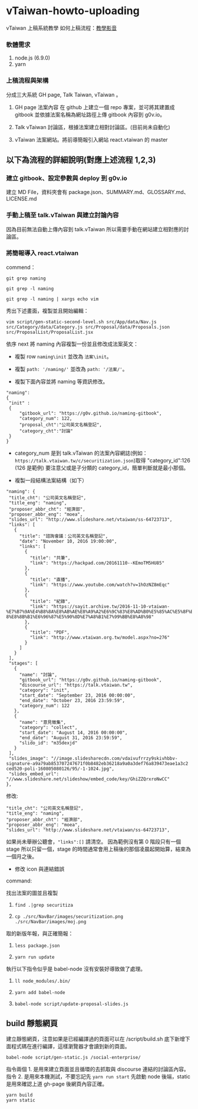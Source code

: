 # vTaiwan-howto-uploading
vTaiwan 上稿系統教學
如何上稿流程：[教學影音](https://www.youtube.com/playlist?list=PLbf_J5xlMK0GlSQURSj0b_NsozBZsh-Tn)


### 軟體需求
1. node.js (6.9.0)
2. yarn


### 上稿流程與架構
分成三大系統 GH page, Talk Taiwan, vTaiwan 。

1. GH page 法案內容
在 github 上建立一個 repo 專案，並可將其建置成 gitbook 並依據法案名稱為網址路徑上傳 gitbook 內容到 g0v.io。

2. Talk vTaiwan
討論區，根據法案建立相對討論區。(目前尚未自動化)

3. vTaiwan
法案網站。將前導簡報引入網站 react.vtaiwan 的 master


## 以下為流程的詳細說明(對應上述流程 1,2,3)

### 建立 gitbook、設定參數與 deploy 到 g0v.io
建立 MD File，資料夾會有 package.json、SUMMARY.md、GLOSSARY.md、LICENSE.md


### 手動上稿至 talk.vTaiwan 與建立討論內容
因為目前無法自動上傳內容到 talk.vTaiwan 所以需要手動在網站建立相對應的討論區。


### 將簡報導入 react.vtaiwan 

commend：

`git grep naming`

`git grep -l naming`

`git grep -l naming | xargs echo vim`

秀出下述畫面，複製並且開始編輯：

```
vim script/gen-static-second-level.sh src/App/data/Nav.js src/Category/data/Category.js src/Proposal/data/Proposals.json src/ProposalList/ProposalList.jsx
```

依序 next 將 naming 內容複製一份並且修改成法案英文：

* 複製 row `naming\init` 並改為 `法案\init`。

* 複製 `path: '/naming/'` 並改為 `path: '/法案/'`。

* 複製下面內容並將 naming 等資訊修改。

```
"naming":
{
 "init" :
 {
     "gitbook_url": "https://g0v.github.io/naming-gitbook",
     "category_num": 122,
     "proposal_cht":"公司英文名稱登記",
     "category_cht":"討論"
 }
}
```


* category_num 是到 talk.vTaiwan 的法案內容網誌(例如：`https://talk.vtaiwan.tw/c/securitization.json`)取得 "category_id":126 (126 是範例) 要注意父或是子分類的 category_id，簡單判斷就是最小那個。


* 複製一段結構法案結構（如下）

```
"naming": {
 "title_cht": "公司英文名稱登記",
 "title_eng": "naming",
 "proposer_abbr_cht": "經濟部",
 "proposer_abbr_eng": "moea",
 "slides_url": "http://www.slideshare.net/vtaiwan/ss-64723713",
 "links": [
   {
     "title": "諮詢會議：公司英文名稱登記",
     "date": "November 10, 2016 19:00:00",
     "links": [
       {
         "title": "共筆",
         "link": "https://hackpad.com/20161110--KEmoTM5HU85"
       },
       {
         "title": "直播",
         "link": "https://www.youtube.com/watch?v=1hOzNZ8mEqc"
       },
       {
         "title": "紀錄",
         "link": "https://sayit.archive.tw/2016-11-10-vtaiwan-%E7%B7%9A%E4%B8%8A%E8%AB%AE%E8%A9%A2%E6%9C%83%E8%AD%B0%E5%85%AC%E5%8F%B6    8%E8%8B%B1%E6%96%87%E5%90%8D%E7%A8%B1%E7%99%BB%E8%A8%98"
       },
       {
         "title": "PDF",
         "link": "http://www.vtaiwan.org.tw/model.aspx?no=276"
       }
     ]
   }
 ], 
 "stages": [
   {
     "name": "討論",
     "gitbook_url": "https://g0v.github.io/naming-gitbook",
     "discourse_url": "https://talk.vtaiwan.tw",
     "category": "init",
     "start_date": "September 23, 2016 00:00:00",
     "end_date": "October 23, 2016 23:59:59",
     "category_num": 122
   },
   {
     "name": "意見徵集",
     "category": "collect",
     "start_date": "August 14, 2016 00:00:00",
     "end_date": "August 31, 2016 23:59:59",
     "slido_id": "m35dexjd"
   }
 ],
 "slides_image": "//image.slidesharecdn.com/vdaivufrrzy9skivhbbv-signature-a9a79ab853707247671f0b8482eb36218a9a0a3def76a839473eae1a3c2    ced520-poli-160805080126/95/-1-1024.jpg",
 "slides_embed_url": "//www.slideshare.net/slideshow/embed_code/key/GhiZZQrxroNwCC"
},
```

修改:
```
"title_cht": "公司英文名稱登記",
"title_eng": "naming",
"proposer_abbr_cht": "經濟部",
"proposer_abbr_eng": "moea",
"slides_url": "http://www.slideshare.net/vtaiwan/ss-64723713",
```

如果尚未舉辦公聽會，`"links":[]` 請清空。
因為範例沒有第 0 階段只有一個 stage 所以只留一個，stage 的時間通常會用上稿後的那個凌晨起開始算，結束為一個月之後。


* 修改 icon 與連結錯誤

command:

找出法案的圖並且複製

1. `find .|grep securitiza`

2. `cp ./src/NavBar/images/securitization.png ./src/NavBar/images/moj.png`

取的新版年報，與正確簡報：

1. `less package.json`

2. `yarn run update`

執行以下指令似乎是 babel-node 沒有安裝好導致做了處理。

1. `ll node_modules/.bin/`

2. `yarn add babel-node`

3. `babel-node script/update-proposal-slides.js`


## build 靜態網頁

建立靜態網頁，注意如果是已經編譯過的頁面可以在 /script/build.sh 底下新增下面程式碼在進行編譯，這樣瀏覽器才會讀到新的頁面。
```
babel-node script/gen-static.js /social-enterprise/ 
```

指令兩個 1. 是用來建立頁面並且循環的去抓取與 discourse 連結的討論區內容。指令 2. 是用來本機測試，不要忘記先 `yarn run start` 先啟動 node 後端，static 是用來確認上道 gh-page 後網頁內容正確。
```
yarn build
yarn static
```

